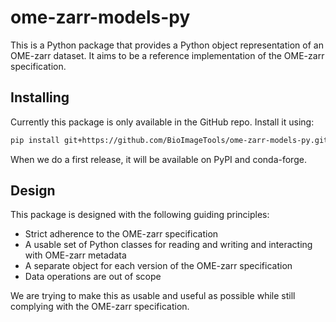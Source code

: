 # ome-zarr-models-py

This is a Python package that provides a Python object representation of an OME-zarr dataset.
It aims to be a reference implementation of the OME-zarr specification.

## Installing

Currently this package is only available in the GitHub repo.
Install it using:

```sh
pip install git+https://github.com/BioImageTools/ome-zarr-models-py.git@main
```

When we do a first release, it will be available on PyPI and conda-forge.

## Design

This package is designed with the following guiding principles:

- Strict adherence to the OME-zarr specification
- A usable set of Python classes for reading and writing and interacting with OME-zarr metadata
- A separate object for each version of the OME-zarr specification
- Data operations are out of scope

We are trying to make this as usable and useful as possible while still complying with the OME-zarr specification.
